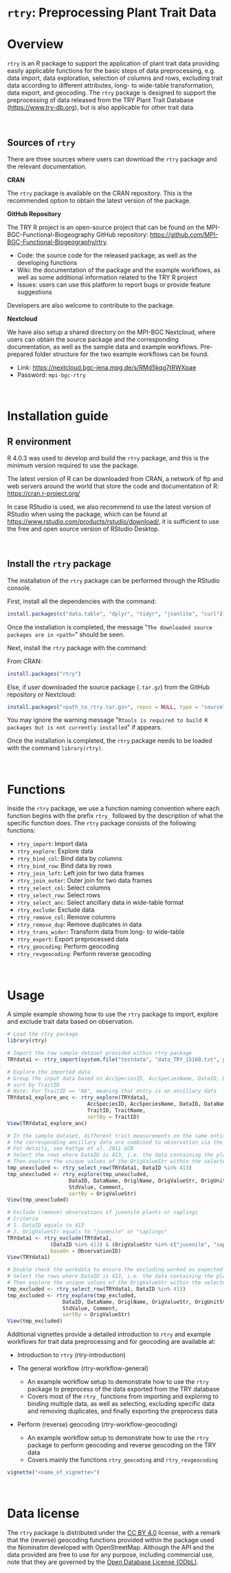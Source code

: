 # `rtry`: Preprocessing Plant Trait Data

# Overview

`rtry` is an R package to support the application of plant trait data providing easily applicable functions for the basic steps of data preprocessing, e.g. data import, data exploration, selection of columns and rows, excluding trait data according to different attributes, long- to wide-table transformation, data export, and geocoding. The `rtry` package is designed to support the preprocessing of data released from the TRY Plant Trait Database (https://www.try-db.org), but is also applicable for other trait data.

<br>

## Sources of `rtry`

There are three sources where users can download the `rtry` package and the relevant documentation.

**CRAN**

The `rtry` package is available on the CRAN repository. This is the recommended option to obtain the latest version of the package.

**GitHub Repository**

The TRY R project is an open-source project that can be found on the MPI-BGC-Functional-Biogeography GitHub repository: https://github.com/MPI-BGC-Functional-Biogeography/rtry.

- Code: the source code for the released package, as well as the developing functions
- Wiki: the documentation of the package and the example workflows, as well as some additional information related to the TRY R project
- Issues: users can use this platform to report bugs or provide feature suggestions

Developers are also welcome to contribute to the package.

**Nextcloud**

We have also setup a shared directory on the MPI-BGC Nextcloud, where users can obtain the source package and the corresponding documentation, as well as the sample data and example workflows. Pre-prepared folder structure for the two example workflows can be found.

- Link: https://nextcloud.bgc-jena.mpg.de/s/RMd5kqg7tRWXpae
- Password: `mpi-bgc-rtry`

<br>

# Installation guide

## R environment

R 4.0.3 was used to develop and build the `rtry` package, and this is the minimum version required to use the package.

The latest version of R can be downloaded from CRAN, a network of ftp and web servers around the world that store the code and documentation of R: https://cran.r-project.org/

In case RStudio is used, we also recommend to use the latest version of RStudio when using the package, which can be found at https://www.rstudio.com/products/rstudio/download/, it is sufficient to use the free and open source version of RStudio Desktop.

<br>

## Install the `rtry` package

The installation of the `rtry` package can be performed through the RStudio console.

First, install all the dependencies with the command:

```R
install.packages(c("data.table", "dplyr", "tidyr", "jsonlite", "curl"))
```

Once the installation is completed, the message "`The downloaded source packages are in <path>`" should be seen.

Next, install the `rtry` package with the command:

From CRAN:

```R
install.packages("rtry")
```

Else, if user downloaded the source package (`.tar.gz`) from the GitHub repository or Nextcloud:

```R
install.packages("<path_to_rtry.tar.gz>", repos = NULL, type = "source")
```

You may ignore the warning message "`Rtools is required to build R packages but is not currently installed`" if appears.

Once the installation is completed, the `rtry` package needs to be loaded with the command `library(rtry)`.

<br>

# Functions

Inside the `rtry` package, we use a function naming convention where each function begins with the prefix `rtry_` followed by the description of what the specific function does. The `rtry` package consists of the following functions:

- `rtry_import`: Import data
- `rtry_explore`: Explore data
- `rtry_bind_col`: Bind data by columns
- `rtry_bind_row`: Bind data by rows
- `rtry_join_left`: Left join for two data frames
- `rtry_join_outer`: Outer join for two data frames
- `rtry_select_col`: Select columns
- `rtry_select_row`: Select rows
- `rtry_select_anc`: Select ancillary data in wide-table format
- `rtry_exclude`: Exclude data
- `rtry_remove_col`: Remove columns
- `rtry_remove_dup`: Remove duplicates in data
- `rtry_trans_wider`: Transform data from long- to wide-table
- `rtry_export`: Export preprocessed data
- `rtry_geocoding`: Perform geocoding
- `rtry_revgeocoding`: Perform reverse geocoding

<br>

# Usage

A simple example showing how to use the `rtry` package to import, explore and exclude trait data based on observation.

```R
# Load the rtry package
library(rtry)

# Import the raw sample dataset provided within rtry package
TRYdata1 <- rtry_import(system.file("testdata", "data_TRY_15160.txt", package = "rtry"))

# Explore the imported data
# Group the input data based on AccSpeciesID, AccSpeciesName, DataID, DataName, TraitID and TraitName, and
# sort by TraitID
# Note: For TraitID == "NA", meaning that entry is an ancillary data
TRYdata1_explore_anc <- rtry_explore(TRYdata1,
                          AccSpeciesID, AccSpeciesName, DataID, DataName,
                          TraitID, TraitName,
                          sortBy = TraitID)
View(TRYdata1_explore_anc)

# In the sample dataset, different trait measurements on the same entity (plant) and
# the corresponding ancillary data are combined to observation via the ObservationID
# For details, see Kattge et al. 2011 GCB
# Select the rows where DataID is 413, i.e. the data containing the plant development status
# Then explore the unique values of the OrigValueStr within the selected data
tmp_unexcluded <- rtry_select_row(TRYdata1, DataID %in% 413)
tmp_unexcluded <- rtry_explore(tmp_unexcluded,
                    DataID, DataName, OriglName, OrigValueStr, OrigUnitStr,
                    StdValue, Comment,
                    sortBy = OrigValueStr)
View(tmp_unexcluded)

# Exclude (remove) observations of juvenile plants or saplings
# Criteria
# 1. DataID equals to 413
# 2. OrigValueStr equals to "juvenile" or "saplings"
TRYdata1 <- rtry_exclude(TRYdata1,
              (DataID %in% 413) & (OrigValueStr %in% c("juvenile", "saplings")),
              baseOn = ObservationID)
View(TRYdata1)

# Double check the workdata to ensure the excluding worked as expected
# Select the rows where DataID is 413, i.e. the data containing the plant development status
# Then explore the unique values of the OrigValueStr within the selected data
tmp_excluded <- rtry_select_row(TRYdata1, DataID %in% 413)
tmp_excluded <- rtry_explore(tmp_excluded,
                  DataID, DataName, OriglName, OrigValueStr, OrigUnitStr,
                  StdValue, Comment,
                  sortBy = OrigValueStr)
View(tmp_excluded)
```

Additional vignettes provide a detailed introduction to `rtry` and example workflows for trait data preprocessing and for geocoding are available at:

- Introduction to `rtry` (rtry-introduction)

-   The general workflow (rtry-workflow-general)
    -   An example workflow setup to demonstrate how to use the `rtry` package to preprocess of the data exported from the TRY database
    -   Covers most of the `rtry_` functions from importing and exploring to binding multiple data, as well as selecting, excluding specific data and removing duplicates, and finally exporting the preprocess data

-   Perform (reverse) geocoding (rtry-workflow-geocoding)
    -   An example workflow setup to demonstrate how to use the `rtry` package to perform geocoding and reverse geocoding on the TRY data
    -   Covers mainly the functions `rtry_geocoding` and `rtry_revgeocoding`

```R
vignette("<name_of_vignette>")
```

<br>

# Data license

The `rtry` package is distributed under the [CC BY 4.0](https://github.com/MPI-BGC-Functional-Biogeography/rtry/blob/main/LICENSE.md) license, with a remark that the (reverse) geocoding functions provided within the package used the Nominatim developed with OpenStreetMap. Although the API and the data provided are free to use for any purpose, including commercial use, note that they are governed by the [Open Database License (ODbL)](https://wiki.osmfoundation.org/wiki/Licence).

<br>
